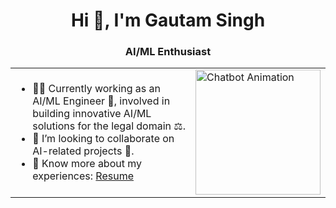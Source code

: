<h1 align="center">Hi 👋, I'm Gautam Singh</h1>  
<h3 align="center">AI/ML Enthusiast</h3>  

<table align="center">
  <tr>
    <td>
      <ul>
        <li>🧑‍💻 Currently working as an AI/ML Engineer 🤖, involved in building innovative AI/ML solutions for the legal domain ⚖️.</li>
        <li>👯 I’m looking to collaborate on AI-related projects 🚀.</li>
        <li>📄 Know more about my experiences: <a href="https://drive.google.com/file/d/1bW8lQIAWfV6pcwcoX-bMgaaVugOOwo2Y/view?usp=sharing" target="_blank">Resume</a></li>
      </ul>
    </td>
    <td>
      <img src="https://www.google.com/url?sa=i&url=https%3A%2F%2Fdribbble.com%2Fshots%2F22738759-Loader-for-a-ChatBot-GIF-bot-development-chat-GPT-AI-chatbot&psig=AOvVaw3jSu7fbQRuHaiaNS8hF51Q&ust=1728207409837000&source=images&cd=vfe&opi=89978449&ved=0CBMQjRxqFwoTCKDEirj49ogDFQAAAAAdAAAAABAt" alt="Chatbot Animation" width="200"/>
    </td>
  </tr>
</table>
